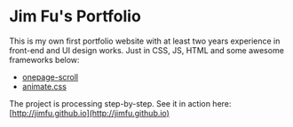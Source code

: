 
# Jim Fu's Portfolio

This is my own first portfolio website with at least two years experience in front-end and UI design works.
Just in CSS, JS, HTML and some awesome frameworks below:

- [onepage-scroll](https://github.com/peachananr/onepage-scroll)
- [animate.css](https://github.com/daneden/animate.css)

The project is processing step-by-step. 
See it in action here: [http://jimfu.github.io](http://jimfu.github.io)
